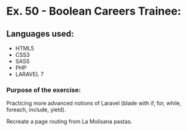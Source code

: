 # Ex. 50 - Boolean Careers Trainee:

## Languages used:

- HTML5
- CSS3
- SASS
- PHP
- LARAVEL 7

### Purpose of the exercise:

Practicing more advanced notions of Laravel (blade with if, for, while, foreach, include, yield).

Recreate a page routing from La Molisana pastas.
